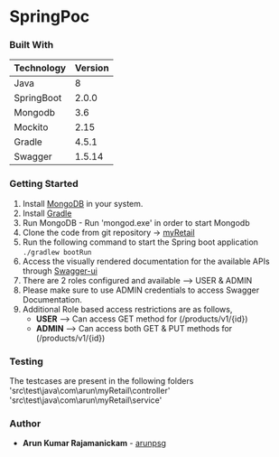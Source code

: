# SpringPoc

### Built With

| Technology    | Version       |
| ------------- | ------------- |
| Java          | 8  |
| SpringBoot  | 2.0.0  |
|Mongodb |3.6|
|Mockito|2.15|
|Gradle|4.5.1  
|Swagger|1.5.14

### Getting Started

1. Install [MongoDB](https://docs.mongodb.com/manual/installation/) in your system.
2. Install [Gradle](https://gradle.org/gradle-download/)
3. Run MongoDB - Run 'mongod.exe' in order to start Mongodb 
4. Clone the code from git repository -> [myRetail](https://github.com/arunpsg/myRetail.git)
5. Run the following command to start the Spring boot application
`./gradlew bootRun`
6. Access the visually rendered documentation for the available APIs through
[Swagger-ui](http://localhost:8080/swagger-ui.html) 
7. There are 2 roles configured and available --> USER & ADMIN
8. Please make sure to use ADMIN credentials to access Swagger Documentation. 
9. Additional Role based access restrictions are as follows,
	* **USER** --> Can access GET method for (/products/v1/{id})
	* **ADMIN** --> Can access both GET & PUT methods for (/products/v1/{id})
	
### Testing

The testcases are present in the following folders  
 'src\test\java\com\arun\myRetail\controller'
 'src\test\java\com\arun\myRetail\service'

### Author

* **Arun Kumar Rajamanickam** - [arunpsg](https://github.com/arunpsg)
